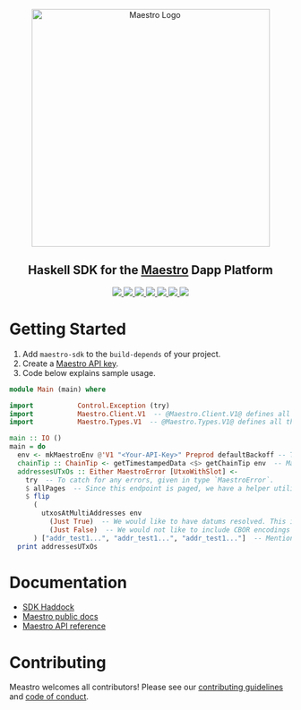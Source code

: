 <p align="center">
  <a href="https://www.gomaestro.org/">
    <img src="https://www.gomaestro.org/logos/LandingLogos/DarkLogo.svg" alt="Maestro Logo" width="425" />
  </a>
  <h2 align="center">Haskell SDK for the <a href="https://www.gomaestro.org/">Maestro</a> Dapp Platform</h2>
  <p align="center">
    <a href="https://haddock.gomaestro.org/">
      <img src="https://img.shields.io/badge/-Haddock-5E5184?style=flat-square&logo=haskell&logoColor=white" />
    </a>
    <a href="https://docs.gomaestro.org/docs/intro">
      <img src="https://img.shields.io/badge/-Docs-blue?style=flat-square&logo=semantic-scholar&logoColor=white" />
    </a>
    <a href="https://github.com/maestro-org/haskell-sdk/blob/main/LICENSE">
      <img src="https://img.shields.io/github/license/maestro-org/haskell-sdk?style=flat-square&label=License" />
    </a>
    <a href="https://github.com/maestro-org/haskell-sdk/actions/workflows/build.yml?query=branch%3Amain">
      <img src="https://img.shields.io/github/actions/workflow/status/maestro-org/haskell-sdk/build.yml?style=flat-square&branch=main&label=Build" />
    </a>
    <a href="./CONTRIBUTING.md">
      <img src="https://img.shields.io/badge/PRs-welcome-brightgreen.svg?style=flat-square" />
    </a>
    <a href="https://twitter.com/GoMaestroOrg">
      <img src="https://img.shields.io/badge/-%40GoMaestroOrg-F3F1EF?style=flat-square&logo=twitter&logoColor=1D9BF0" />
    </a>
    <a href="https://discord.gg/ES2rDhBJt3">
      <img src="https://img.shields.io/badge/-Discord-414EEC?style=flat-square&logo=discord&logoColor=white" />
    </a>
  </p>
</p>

# Getting Started

1. Add `maestro-sdk` to the `build-depends` of your project.
2. Create a [Maestro API key](https://docs.gomaestro.org/docs/Getting-started/Sign-up-login).
3. Code below explains sample usage.

```haskell
module Main (main) where

import           Control.Exception (try)
import           Maestro.Client.V1  -- @Maestro.Client.V1@ defines all the client utilities to query Maestro API endpoints.
import           Maestro.Types.V1  -- @Maestro.Types.V1@ defines all the types used.

main :: IO ()
main = do
  env <- mkMaestroEnv @'V1 "<Your-API-Key>" Preprod defaultBackoff -- This is how we create an environment against which we'll query endpoints.
  chainTip :: ChainTip <- getTimestampedData <$> getChainTip env  -- Maestro endpoint to get for chain-tip has data & timestamp against which data was calculated. All endpoints which are timestamped, has functions `getTimestampedData` to get for underlying data & `getTimestamp` to get the timestamp.
  addressesUTxOs :: Either MaestroError [UtxoWithSlot] <-
    try  -- To catch for any errors, given in type `MaestroError`.
    $ allPages  -- Since this endpoint is paged, we have a helper utility `allPages` to accumulate data from all the pages.
    $ flip
      (
        utxosAtMultiAddresses env
          (Just True)  -- We would like to have datums resolved. This is for @resolve_datums@ query parameter.
          (Just False)  -- We would not like to include CBOR encodings of the transaction outputs in the response.
      ) ["addr_test1...", "addr_test1...", "addr_test1..."]  -- Mention your list of addresses to query for.
  print addressesUTxOs
```

# Documentation

- [SDK Haddock](https://haddock.gomaestro.org/)
- [Maestro public docs](https://docs.gomaestro.org/)
- [Maestro API reference](https://docs.gomaestro.org/docs/category/rest-api-reference)

# Contributing

Meastro welcomes all contributors! Please see our [contributing guidelines](CONTRIBUTING.md) and [code of conduct](CODE_OF_CONDUCT.md).

